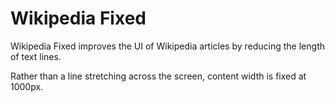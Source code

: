 # Wikipedia Fixed
Wikipedia Fixed improves the UI of Wikipedia articles by reducing the length of text lines.

Rather than a line stretching across the screen, content width is fixed at 1000px.
